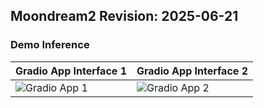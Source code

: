 ## **Moondream2  Revision: 2025-06-21**

### **Demo Inference**

| Gradio App Interface 1 | Gradio App Interface 2 |
|------------------------|------------------------|
| ![Gradio App 1](https://cdn-uploads.huggingface.co/production/uploads/65bb837dbfb878f46c77de4c/IemqEns9l2ZIUzXcrJrsj.png) | ![Gradio App 2](https://cdn-uploads.huggingface.co/production/uploads/65bb837dbfb878f46c77de4c/gkDSMUndfxC0Ijr6AHF2t.png) |
